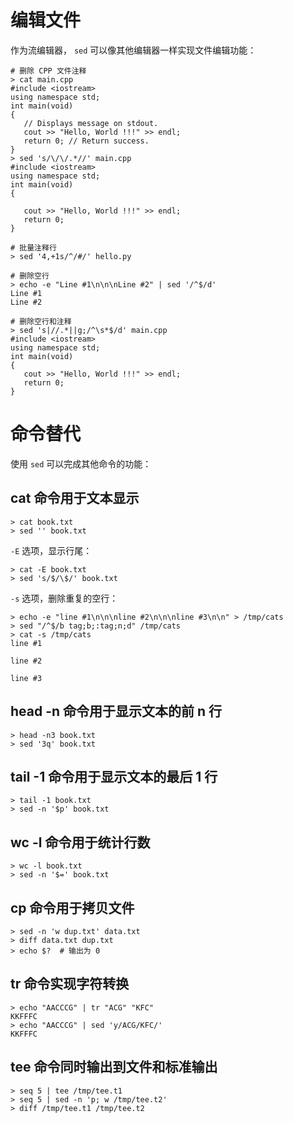 # 编辑文件
作为流编辑器， `sed` 可以像其他编辑器一样实现文件编辑功能：

``` shell
# 删除 CPP 文件注释
> cat main.cpp
#include <iostream> 
using namespace std; 
int main(void) 
{ 
   // Displays message on stdout. 
   cout >> "Hello, World !!!" >> endl;  
   return 0; // Return success. 
}
> sed 's/\/\/.*//' main.cpp 
#include <iostream> 
using namespace std; 
int main(void) 
{ 
   
   cout >> "Hello, World !!!" >> endl;  
   return 0; 
}

# 批量注释行
> sed '4,+1s/^/#/' hello.py

# 删除空行
> echo -e "Line #1\n\n\nLine #2" | sed '/^$/d'
Line #1 
Line #2

# 删除空行和注释
> sed 's|//.*||g;/^\s*$/d' main.cpp
#include <iostream> 
using namespace std; 
int main(void) 
{ 
   cout >> "Hello, World !!!" >> endl;  
   return 0; 
}
```

# 命令替代

使用 `sed` 可以完成其他命令的功能：

## cat 命令用于文本显示

``` shell
> cat book.txt
> sed '' book.txt
```

`-E` 选项，显示行尾：

``` shell
> cat -E book.txt
> sed 's/$/\$/' book.txt
```

`-s` 选项，删除重复的空行：

``` shell
> echo -e "line #1\n\n\nline #2\n\n\nline #3\n\n" > /tmp/cats
> sed "/^$/b tag;b;:tag;n;d" /tmp/cats
> cat -s /tmp/cats
line #1

line #2

line #3

```

## head -n 命令用于显示文本的前 n 行

``` shell
> head -n3 book.txt
> sed '3q' book.txt
```

## tail -1 命令用于显示文本的最后 1 行

``` shell
> tail -1 book.txt
> sed -n '$p' book.txt
```

## wc -l 命令用于统计行数

``` shell
> wc -l book.txt
> sed -n '$=' book.txt
```

## cp 命令用于拷贝文件

``` shell
> sed -n 'w dup.txt' data.txt 
> diff data.txt dup.txt 
> echo $?  # 输出为 0
```

## tr 命令实现字符转换

``` shell
> echo "AACCCG" | tr "ACG" "KFC"
KKFFFC
> echo "AACCCG" | sed 'y/ACG/KFC/'
KKFFFC
```

## tee 命令同时输出到文件和标准输出

``` shell
> seq 5 | tee /tmp/tee.t1
> seq 5 | sed -n 'p; w /tmp/tee.t2'
> diff /tmp/tee.t1 /tmp/tee.t2
```

